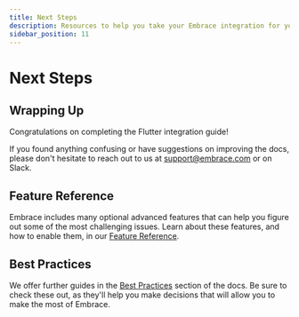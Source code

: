 ```yaml
---
title: Next Steps
description: Resources to help you take your Embrace integration for your Flutter application to the next level
sidebar_position: 11
---
```


# Next Steps

## Wrapping Up

Congratulations on completing the Flutter integration guide! 

If you found anything confusing or have suggestions on improving the docs, please don't hesitate to reach out to us at [support@embrace.com](mailto:support@embrace.com) or on Slack.

## Feature Reference

Embrace includes many optional advanced features that can help you figure out some of 
the most challenging issues. Learn about these features, and how to enable them, in
our [Feature Reference](/flutter/features/).

## Best Practices

We offer further guides in the [Best Practices](/best-practices/) section of the docs.
Be sure to check these out, as they'll help you make decisions that will allow you to make the most of Embrace.
